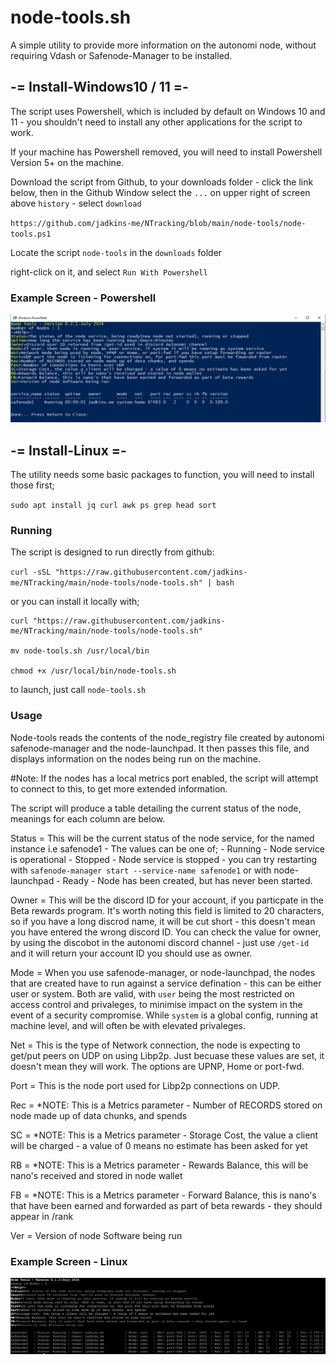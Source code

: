 # node-tools.sh

A simple utility to provide more information on the autonomi node, without requiring Vdash or Safenode-Manager to be installed.

## -= Install-Windows10 / 11 =-

The script uses Powershell, which is included by default on Windows 10 and 11 - you shouldn't need to install any other applications for the script to work.

If your machine has Powershell removed, you will need to install Powershell Version 5+ on the machine.

Download the script from Github, to your downloads folder - click the link below, then in the Github Window select the `...` on upper right of screen above `history` - select `download`

`https://github.com/jadkins-me/NTracking/blob/main/node-tools/node-tools.ps1`

Locate the script `node-tools` in the `downloads` folder

right-click on it, and select `Run With Powershell`

### Example Screen - Powershell
![screenshot](img/node-tools.ps1.01.jpg)

## -= Install-Linux =-

The utility needs some basic packages to function, you will need to install those first;

`sudo apt install jq curl awk ps grep head sort`

### Running

The script is designed to run directly from github:

`curl -sSL "https://raw.githubusercontent.com/jadkins-me/NTracking/main/node-tools/node-tools.sh" | bash`

or you can install it locally with;

```
curl "https://raw.githubusercontent.com/jadkins-me/NTracking/main/node-tools/node-tools.sh"

mv node-tools.sh /usr/local/bin

chmod +x /usr/local/bin/node-tools.sh
```

to launch, just call `node-tools.sh`

### Usage

Node-tools reads the contents of the node_registry file created by autonomi safenode-manager and the node-launchpad.  It then passes this file, and displays information on the nodes being run on the machine.

#Note: If the nodes has a local metrics port enabled, the script will attempt to connect to this, to get more extended information.

The script will produce a table detailing the current status of the node, meanings for each column are below.

Status  =   This will be the current status of the node service, for the named instance i.e safenode1 - The values can be one of;
                    - Running - Node service is operational
                    - Stopped - Node service is stopped - you can try restarting with `safenode-manager start --service-name safenode1` or with node-launchpad
                    - Ready   - Node has been created, but has never been started.

Owner   =   This will be the discord ID for your account, if you particpate in the Beta rewards program.  It's worth noting this field is limited to 20 characters, so if you have a long discrod name, it will be cut short - this doesn't mean you have entered the wrong discord ID.  You can check the value for owner, by using the discobot in the autonomi discord channel - just use `/get-id ` and it will return your account ID you should use as owner.

Mode    =   When you use safenode-manager, or node-launchpad, the nodes that are created have to run against a service defination - this can be either user or system.  Both are valid, with `user` being the most restricted on access control and privaleges, to minimise impact on the system in the event of a security compromise.  While `system` is a global config, running at machine level, and will often be with elevated privaleges.

Net     =   This is the type of Network connection, the node is expecting to get/put peers on UDP on using Libp2p.  Just becuase these values are set, it doesn't mean they will work.  The options are UPNP, Home or port-fwd.

Port    =   This is the node port used for Libp2p connections on UDP.

Rec     =   *NOTE: This is a Metrics parameter - Number of RECORDS stored on node made up of data chunks, and spends

SC      =   *NOTE: This is a Metrics parameter - Storage Cost, the value a client will be charged - a value of 0 means no estimate has been asked for yet

RB      =   *NOTE: This is a Metrics parameter - Rewards Balance, this will be nano's received and stored in node wallet

FB      =   *NOTE: This is a Metrics parameter - Forward Balance, this is nano's that have been earned and forwarded as part of beta rewards - they should appear in /rank

Ver     =   Version of node Software being run

### Example Screen - Linux

![screenshot](img/node-tools.sh.01.JPG)
